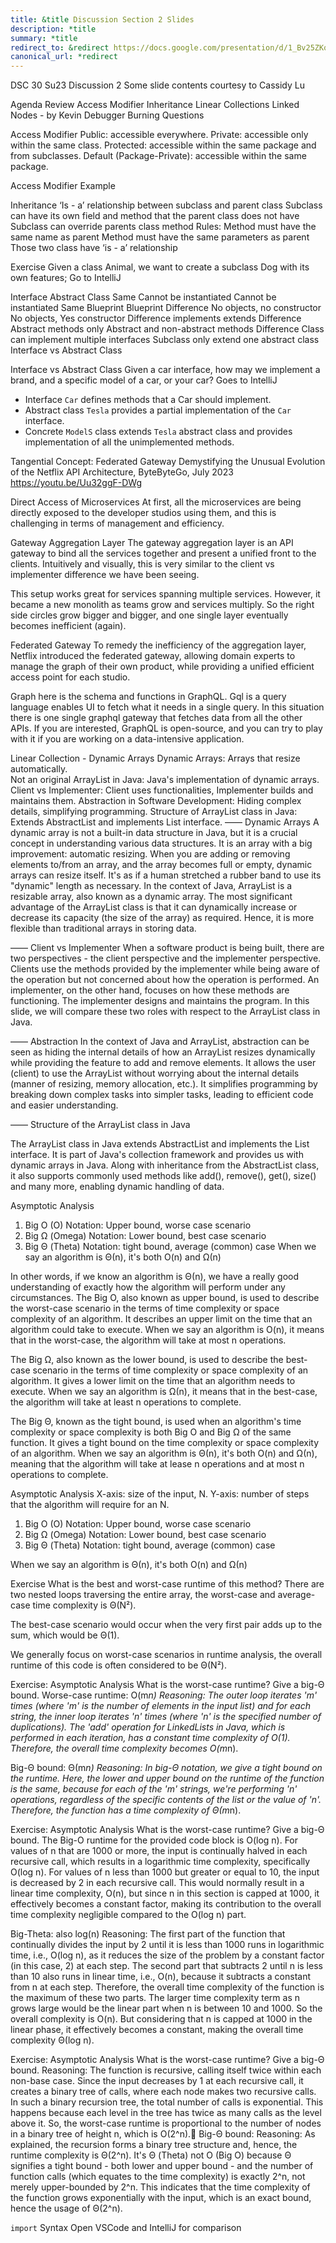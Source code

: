 ```yaml
---
title: &title Discussion Section 2 Slides
description: *title
summary: *title
redirect_to: &redirect https://docs.google.com/presentation/d/1_Bv25ZKqch1OfCujHHrfN8bkG6LMLtWY_6gy0AfDM_A/edit?usp=sharing
canonical_url: *redirect
---
```


DSC 30 Su23
Discussion 2
Some slide contents courtesy to Cassidy Lu

Agenda
Review
Access Modifier
Inheritance
Linear Collections
Linked Nodes - by Kevin
Debugger
Burning Questions

Access Modifier
Public: accessible everywhere.
Private: accessible only within the same class.
Protected: accessible within the same package and from subclasses.
Default (Package-Private): accessible within the same package.

Access Modifier Example

Inheritance 
‘Is - a’ relationship between subclass and parent class 
Subclass can have its own field and method that the parent class does not have 
Subclass can override parents class method 
Rules:
Method must have the same name as parent 
Method must have the same parameters as parent
Those two class have ‘is - a’ relationship

Exercise
Given a class Animal, we want to create a subclass Dog with its own features;
Go to IntelliJ

Interface
Abstract Class
Same
Cannot be instantiated 
Cannot be instantiated
Same
Blueprint
Blueprint
Difference
No objects, no constructor
No objects, Yes constructor
Difference
implements
extends
Difference
Abstract methods only
Abstract and non-abstract methods
Difference
Class can implement multiple interfaces
Subclass only extend one abstract class
Interface vs Abstract Class

Interface vs Abstract Class
Given a car interface, how may we implement a brand, and a specific model of a car, or your car?
Goes to IntelliJ

- Interface `Car` defines methods that a Car should implement.
- Abstract class `Tesla` provides a partial implementation of the `Car` interface.
- Concrete `ModelS` class extends `Tesla` abstract class and provides implementation of all the unimplemented methods.

Tangential Concept: Federated Gateway
Demystifying the Unusual Evolution of the Netflix API Architecture, ByteByteGo, July 2023
https://youtu.be/Uu32ggF-DWg

Direct Access of Microservices
At first, all the microservices are being directly exposed to the developer studios using them, and this is challenging in terms of management and efficiency.

Gateway Aggregation Layer
The gateway aggregation layer is an API gateway to bind all the services together and present a unified front to the clients. Intuitively and visually, this is very similar to the client vs implementer difference we have been seeing.

This setup works great for services spanning multiple services. However, it became a new monolith as teams grow and services multiply. So the right side circles grow bigger and bigger, and one single layer eventually becomes inefficient (again).

Federated Gateway
To remedy the inefficiency of the aggregation layer, Netflix introduced the federated gateway, allowing domain experts to manage the graph of their own product, while providing a unified efficient access point for each studio.

Graph here is the schema and functions in GraphQL. Gql is a query language enables UI to fetch what it needs in a single query. In this situation there is one single graphql gateway that fetches data from all the other APIs. If you are interested, GraphQL is open-source, and you can try to play with it if you are working on a data-intensive application. 

Linear Collection - Dynamic Arrays
Dynamic Arrays: Arrays that resize automatically.  
Not an original 
ArrayList in Java: Java's implementation of dynamic arrays.
Client vs Implementer: Client uses functionalities, Implementer builds and maintains them. 
Abstraction in Software Development: Hiding complex details, simplifying programming.
Structure of ArrayList class in Java: Extends AbstractList and implements List interface.
—— Dynamic Arrays
A dynamic array is not a built-in data structure in Java, but it is a crucial concept in understanding various data structures. It is an array with a big improvement: automatic resizing. When you are adding or removing elements to/from an array, and the array becomes full or empty, dynamic arrays can resize itself. It's as if a human stretched a rubber band to use its "dynamic" length as necessary. 
In the context of Java, ArrayList is a resizable array, also known as a dynamic array. The most significant advantage of the ArrayList class is that it can dynamically increase or decrease its capacity (the size of the array) as required. Hence, it is more flexible than traditional arrays in storing data.

—— Client vs Implementer
When a software product is being built, there are two perspectives - the client perspective and the implementer perspective. Clients use the methods provided by the implementer while being aware of the operation but not concerned about how the operation is performed. An implementer, on the other hand, focuses on how these methods are functioning. The implementer designs and maintains the program. In this slide, we will compare these two roles with respect to the ArrayList class in Java.

—— Abstraction
In the context of Java and ArrayList, abstraction can be seen as hiding the internal details of how an ArrayList resizes dynamically while providing the feature to add and remove elements. It allows the user (client) to use the ArrayList without worrying about the internal details (manner of resizing, memory allocation, etc.). It simplifies programming by breaking down complex tasks into simpler tasks, leading to efficient code and easier understanding.

—— Structure of the ArrayList class in Java

The ArrayList class in Java extends AbstractList and implements the List interface. It is part of Java's collection framework and provides us with dynamic arrays in Java. Along with inheritance from the AbstractList class, it also supports commonly used methods like add(), remove(), get(), size() and many more, enabling dynamic handling of data.

Asymptotic Analysis
1) Big O (O) Notation: Upper bound, worse case scenario
2) Big Ω (Omega) Notation:  Lower bound, best case scenario
3) Big Θ (Theta) Notation: tight bound, average (common) case
When we say an algorithm is Θ(n), it's both O(n) and Ω(n)

In other words, if we know an algorithm is Θ(n), we have a really good understanding of exactly how the algorithm will perform under any circumstances.
The Big O, also known as upper bound, is used to describe the worst-case scenario in the terms of time complexity or space complexity of an algorithm. It describes an upper limit on the time that an algorithm could take to execute. When we say an algorithm is O(n), it means that in the worst-case, the algorithm will take at most n operations.

The Big Ω, also known as the lower bound, is used to describe the best-case scenario in the terms of time complexity or space complexity of an algorithm. It gives a lower limit on the time that an algorithm needs to execute. When we say an algorithm is Ω(n), it means that in the best-case, the algorithm will take at least n operations to complete.

The Big Θ, known as the tight bound, is used when an algorithm's time complexity or space complexity is both Big O and Big Ω of the same function. It gives a tight bound on the time complexity or space complexity of an algorithm. When we say an algorithm is Θ(n), it's both O(n) and Ω(n), meaning that the algorithm will take at lease n operations and at most n operations to complete.

Asymptotic Analysis
X-axis: size of the input, N. Y-axis: number of steps that the algorithm will require for an N.
1) Big O (O) Notation: Upper bound, worse case scenario
2) Big Ω (Omega) Notation:  Lower bound, best case scenario
3) Big Θ (Theta) Notation: tight bound, average (common) case

When we say an algorithm is Θ(n), it's both O(n) and Ω(n)

Exercise
What is the best and worst-case runtime of this method?
There are two nested loops traversing the entire array, the worst-case and average-case time complexity is Θ(N²). 

The best-case scenario would occur when the very first pair adds up to the sum, which would be Θ(1). 

We generally focus on worst-case scenarios in runtime analysis, the overall runtime of this code is often considered to be Θ(N²).

Exercise: Asymptotic Analysis
What is the worst-case runtime? Give a big-Θ bound.
Worse-case runtime: O(m*n)
Reasoning: The outer loop iterates 'm' times (where 'm' is the number of elements in the input list) and for each string, the inner loop iterates 'n' times (where 'n' is the specified number of duplications). The 'add' operation for LinkedLists in Java, which is performed in each iteration, has a constant time complexity of O(1). Therefore, the overall time complexity becomes O(m*n).

Big-Θ bound: Θ(m*n)
Reasoning: In big-Θ notation, we give a tight bound on the runtime. Here, the lower and upper bound on the runtime of the function is the same, because for each of the 'm' strings, we're performing 'n' operations, regardless of the specific contents of the list or the value of 'n'. Therefore, the function has a time complexity of Θ(m*n).


Exercise: Asymptotic Analysis
What is the worst-case runtime? Give a big-Θ bound.
The Big-O runtime for the provided code block is O(log n).
For values of n that are 1000 or more, the input is continually halved in each recursive call, which results in a logarithmic time complexity, specifically O(log n).
For values of n less than 1000 but greater or equal to 10, the input is decreased by 2 in each recursive call. This would normally result in a linear time complexity, O(n), but since n in this section is capped at 1000, it effectively becomes a constant factor, making its contribution to the overall time complexity negligible compared to the O(log n) part.

Big-Theta: also log(n)
Reasoning: The first part of the function that continually divides the input by 2 until it is less than 1000 runs in logarithmic time, i.e., O(log n), as it reduces the size of the problem by a constant factor (in this case, 2) at each step. The second part that subtracts 2 until n is less than 10 also runs in linear time, i.e., O(n), because it subtracts a constant from n at each step. Therefore, the overall time complexity of the function is the maximum of these two parts. The larger time complexity term as n grows large would be the linear part when n is between 10 and 1000. So the overall complexity is O(n). But considering that n is capped at 1000 in the linear phase, it effectively becomes a constant, making the overall time complexity Θ(log n).


Exercise: Asymptotic Analysis
What is the worst-case runtime? Give a big-Θ bound.
Reasoning: The function is recursive, calling itself twice within each non-base case. Since the input decreases by 1 at each recursive call, it creates a binary tree of calls, where each node makes two recursive calls. In such a binary recursion tree, the total number of calls is exponential. This happens because each level in the tree has twice as many calls as the level above it. So, the worst-case runtime is proportional to the number of nodes in a binary tree of height n, which is O(2^n).
Big-Θ bound:
Reasoning: As explained, the recursion forms a binary tree structure and, hence, the runtime complexity is Θ(2^n). It's Θ (Theta) not O (Big O) because Θ signifies a tight bound - both lower and upper bound - and the number of function calls (which equates to the time complexity) is exactly 2^n, not merely upper-bounded by 2^n. This indicates that the time complexity of the function grows exponentially with the input, which is an exact bound, hence the usage of Θ(2^n).


`import` Syntax
Open VSCode and IntelliJ for comparison
